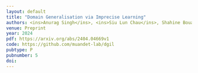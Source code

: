 ```yaml
---
layout: default
title: "Domain Generalisation via Imprecise Learning"
authors: <ins>Anurag Singh</ins>, <ins>Siu Lun Chau</ins>, Shahine Bouabid, <ins>Krikamol Muandet</ins>, 
venue: Preprint
year: 2024
pdf: https://arxiv.org/abs/2404.04669v1
code: https://github.com/muandet-lab/dgil
pubtype: P
pubnumber: 5
doi: 
---
```

